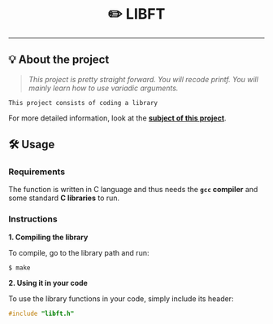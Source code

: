 <h1 align="center">
	✏️ LIBFT
</h1>

---

## 💡 About the project

> _This project is pretty straight forward. You will recode printf. You will mainly learn how to use variadic arguments._

	This project consists of coding a library 

For more detailed information, look at the [**subject of this project**](https://github.com/mario5698/42_Cursus/blob/main/Libft/es.subject.pdf).


## 🛠️ Usage

### Requirements

The function is written in C language and thus needs the **`gcc` compiler** and some standard **C libraries** to run.

### Instructions

**1. Compiling the library**

To compile, go to the library path and run:

```shell
$ make
```

**2. Using it in your code**

To use the library functions in your code, simply include its header:

```C
#include "libft.h"
```

